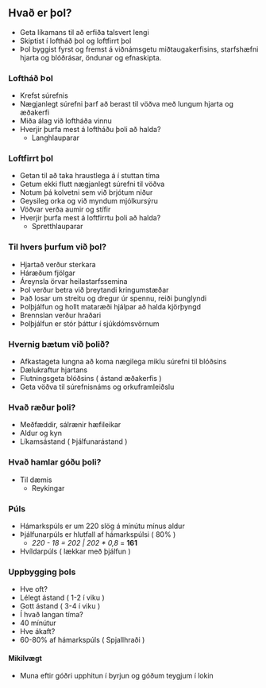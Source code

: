 ## Hvað er þol?  
* Geta líkamans til að erfiða talsvert lengi
* Skiptist í loftháð þol og loftfirrt þol
* Þol byggist fyrst og fremst á viðnámsgetu miðtaugakerfisins, starfshæfni hjarta og blóðrásar, öndunar og efnaskipta.


### Loftháð Þol  
* Krefst súrefnis
* Nægjanlegt súrefni þarf að berast til vöðva með lungum hjarta og æðakerfi
* Miða álag við loftháða vinnu
* Hverjir þurfa mest á loftháðu þoli að halda?
    * Langhlauparar

### Loftfirrt þol  
* Getan til að taka hraustlega á í stuttan tíma
* Getum ekki flutt nægjanlegt súrefni til vöðva
* Notum þá kolvetni sem við brjótum niður
* Geysileg orka og við myndum mjólkursýru
* Vöðvar verða aumir og stífir
* Hverjir þurfa mest á loftfirrtu þoli að halda?
    * Spretthlauparar

### Til hvers þurfum við þol?  
* Hjartað verður sterkara
* Háræðum fjölgar
* Áreynsla örvar heilastarfssemina
* Þol verður betra við þreytandi kringumstæðar
* Það losar um streitu og dregur úr spennu, reiði þunglyndi
* Þolþjálfun og hollt mataræði hjálpar að halda kjörþyngd
* Brennslan verður hraðari
* Þolþjálfun er stór þáttur í sjúkdómsvörnum

### Hvernig bætum við þolið?
* Afkastageta lungna að koma nægilega miklu súrefni til blóðsins
* Dælukraftur hjartans
* Flutningsgeta blóðsins ( ástand æðakerfis )
* Geta vöðva til súrefnisnáms og orkuframleiðslu

### Hvað ræður þoli?
* Meðfæddir, sálrænir hæfileikar
* Aldur og kyn
* Líkamsástand ( Þjálfunarástand )

### Hvað hamlar góðu þoli?
* Til dæmis
    * Reykingar
    
### Púls
* Hámarkspúls er um 220 slög á mínútu mínus aldur
* Þjálfunarpúls er hlutfall af hámarkspúlsi ( 80% )
    * *220 - 18 = 202 | 202 * 0,8* = **161**
* Hvíldarpúls ( lækkar með þjálfun )

### Uppbygging þols
* Hve oft?
* Lélegt ástand ( 1-2 í viku )
* Gott ástand ( 3-4 í viku )
* Í hvað langan tíma?
* 40 mínútur
* Hve ákaft?
* 60-80% af hámarkspúls ( Spjallhraði )

#### Mikilvægt
* Muna eftir góðri upphitun í byrjun og góðum teygjum í lokin